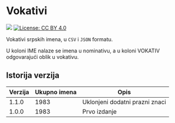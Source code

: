 # Vokativi

![](https://img.shields.io/badge/Version-1.1.0-green)
[![License: CC BY 4.0](https://img.shields.io/badge/License-CC%20BY%204.0-lightgrey.svg)](https://creativecommons.org/licenses/by/4.0/)

Vokativi srpskih imena, u `CSV` i `JSON` formatu.

U koloni IME nalaze se imena u nominativu, a u koloni VOKATIV odgovarajući oblik u vokativu.

## Istorija verzija

|  Verzija | Ukupno imena  | Opis  |
|----------|---------------|-------|
| 1.1.0    | 1983          | Uklonjeni dodatni prazni znaci |
| 1.0.0    | 1983          | Prvo izdanje |
